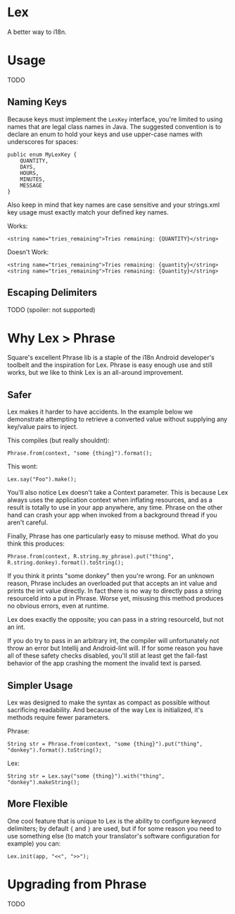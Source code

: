 # Lex
A better way to i18n.

# Usage
TODO

## Naming Keys
Because keys must implement the `LexKey` interface, you're limited to using names that are legal
class names in Java.  The suggested convention is to declare an enum to hold your keys and use
upper-case names with underscores for spaces:

```
public enum MyLexKey {
    QUANTITY,
    DAYS,
    HOURS,
    MINUTES,
    MESSAGE
}
```

Also keep in mind that key names are case sensitive and your strings.xml key usage must exactly match
your defined key names.

Works:
```
<string name="tries_remaining">Tries remaining: {QUANTITY}</string>
```

Doesn't Work:
```
<string name="tries_remaining">Tries remaining: {quantity}</string>
<string name="tries_remaining">Tries remaining: {Quantity}</string>
```

## Escaping Delimiters
TODO (spoiler: not supported)

# Why Lex > Phrase
Square's excellent Phrase lib is a staple of the i18n Android developer's toolbelt and the inspiration 
for Lex.  Phrase is easy enough use and still works, but we like to think Lex is an all-around improvement.

## Safer
Lex makes it harder to have accidents.  In the example below we demonstrate
attempting to retrieve a converted value without supplying any key/value pairs to inject.

This compiles (but really shouldnt):
```
Phrase.from(context, "some {thing}").format();
```

This wont:
```
Lex.say("Foo").make();
```

You'll also notice Lex doesn't take a Context parameter.  This is because Lex always uses
the application context when inflating resources, and as a result is totally to use in your app
anywhere, any time.  Phrase on the other hand can crash your app when invoked from a background thread
if you aren't careful.

Finally, Phrase has one particularly easy to misuse method.  What do you think this produces:

```
Phrase.from(context, R.string.my_phrase).put("thing", R.string.donkey).format().toString();
```

If you think it prints "some donkey" then you're wrong.  For an unknown reason, Phrase includes an
overloaded put that accepts an int value and prints the int value directly.  In fact there is no way
to directly pass a string resourceId into a put in Phrase.   Worse yet, misusing this method produces 
no obvious errors, even at runtime.

Lex does exactly the opposite; you can pass in a string resourceId, but not an int.

If you do try to pass in an arbitrary int, the compiler will unfortunately not throw an error but
Intellij and Android-lint will.  If for some reason you have all of these safety checks disabled,
you'll still at least get the fail-fast behavior of the app crashing the moment the invalid text is parsed.


## Simpler Usage
Lex was designed to make the syntax as compact as possible without sacrificing readability.  And because
of the way Lex is initialized, it's methods require fewer parameters.

Phrase:
```
String str = Phrase.from(context, "some {thing}").put("thing", "donkey").format().toString();
```

Lex:
```
String str = Lex.say("some {thing}").with("thing", "donkey").makeString();
```

## More Flexible
One cool feature that is unique to Lex is the ability to configure keyword delimiters; by default
`{` and `}` are used, but if for some reason you need to use something else (to match your translator's
software configuration for example) you can:

```
Lex.init(app, "<<", ">>");
```

# Upgrading from Phrase
TODO